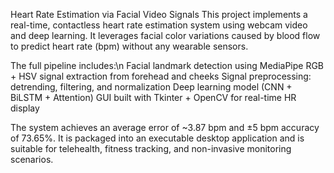 Heart Rate Estimation via Facial Video Signals
This project implements a real-time, contactless heart rate estimation system using webcam video and deep learning. It leverages facial color variations caused by blood flow to predict heart rate (bpm) without any wearable sensors.

The full pipeline includes:\n
Facial landmark detection using MediaPipe
RGB + HSV signal extraction from forehead and cheeks
Signal preprocessing: detrending, filtering, and normalization
Deep learning model (CNN + BiLSTM + Attention)
GUI built with Tkinter + OpenCV for real-time HR display

The system achieves an average error of ~3.87 bpm and ±5 bpm accuracy of 73.65%. It is packaged into an executable desktop application and is suitable for telehealth, fitness tracking, and non-invasive monitoring scenarios.
